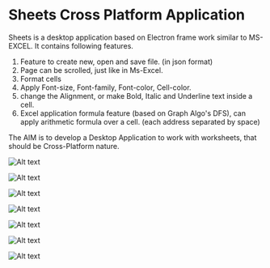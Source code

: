 # Sheets Cross Platform Application
Sheets is a desktop application based on Electron frame work similar to MS-EXCEL. It contains following features.

1) Feature to create new, open and save file. (in json format)
2) Page can be scrolled, just like in Ms-Excel.
3) Format cells
4) Apply Font-size, Font-family, Font-color, Cell-color.
5) change the Alignment, or make Bold, Italic and Underline text inside a cell.
6) Excel application formula feature (based on Graph Algo's DFS), can apply arithmetic formula over a cell. (each address separated by space)

The AIM is to develop a  Desktop Application to work with worksheets, that should be  Cross-Platform nature.


![Alt text](/Documentation/Images/1.png?raw=true "Optional Title")


![Alt text](/Documentation/Images/3.png?raw=true "Optional Title")


![Alt text](/Documentation/Images/4.png?raw=true "Optional Title")


![Alt text](/Documentation/Images/5.png?raw=true "Optional Title")


![Alt text](/Documentation/Images/6.png?raw=true "Optional Title")


![Alt text](/Documentation/Images/7.png?raw=true "Optional Title")


![Alt text](/Documentation/Images/8.png?raw=true "Optional Title")
